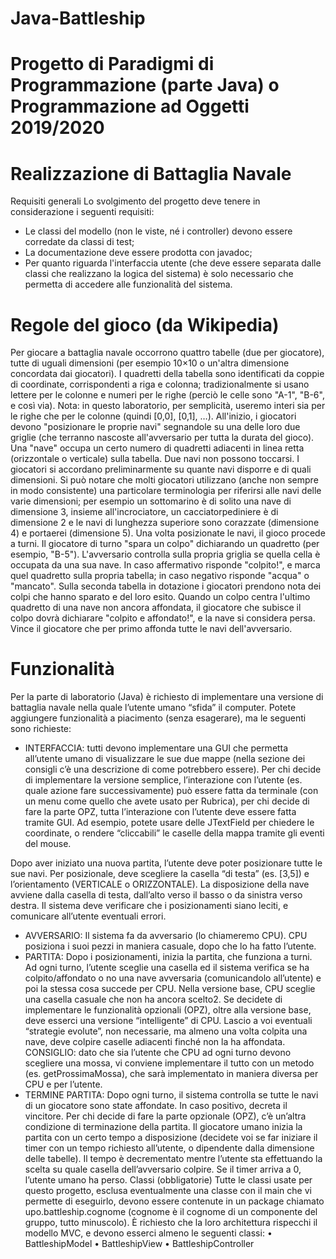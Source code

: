 # Java-Battleship

# Progetto di Paradigmi di Programmazione (parte Java) o Programmazione ad Oggetti 2019/2020

# Realizzazione di Battaglia Navale

Requisiti generali
Lo svolgimento del progetto deve tenere in considerazione i seguenti requisiti:
- Le classi del modello (non le viste, né i controller) devono essere corredate da classi di test;
- La documentazione deve essere prodotta con javadoc;
- Per quanto riguarda l'interfaccia utente (che deve essere separata dalle classi che realizzano la logica del sistema) è solo necessario che permetta di accedere alle funzionalità del sistema.

# Regole del gioco (da Wikipedia)
Per giocare a battaglia navale occorrono quattro tabelle (due per giocatore), tutte di uguali dimensioni (per esempio 10×10 o un'altra dimensione concordata dai giocatori). I quadretti della tabella sono identificati da coppie di coordinate, corrispondenti a riga e colonna; tradizionalmente si usano lettere per le colonne e numeri per le righe (perciò le celle sono "A-1", "B-6", e così via). Nota: in questo laboratorio, per semplicità, useremo interi sia per le righe che per le colonne (quindi [0,0], [0,1], …). All'inizio, i giocatori devono "posizionare le proprie navi" segnandole su una delle loro due griglie (che terranno nascoste all'avversario per tutta la durata del gioco).
Una "nave" occupa un certo numero di quadretti adiacenti in linea retta (orizzontale o verticale) sulla tabella. Due navi non possono toccarsi. I giocatori si accordano preliminarmente su quante navi disporre e di quali dimensioni. Si può notare che molti giocatori utilizzano (anche non sempre in modo consistente) una particolare terminologia per riferirsi alle navi delle varie dimensioni; per esempio un sottomarino è di solito una nave di dimensione 3, insieme all'incrociatore, un cacciatorpediniere è di dimensione 2 e le navi di lunghezza superiore sono corazzate (dimensione 4) e portaerei (dimensione 5).
Una volta posizionate le navi, il gioco procede a turni. Il giocatore di turno "spara un colpo" dichiarando un quadretto (per esempio, "B-5"). L'avversario controlla sulla propria griglia se quella cella è occupata da una sua nave. In caso affermativo risponde "colpito!", e marca quel quadretto sulla propria tabella; in caso negativo risponde "acqua" o "mancato". Sulla seconda tabella in dotazione i giocatori prendono nota dei colpi che hanno sparato e del loro esito. Quando un colpo centra l'ultimo quadretto di una nave non ancora affondata, il giocatore che subisce il colpo dovrà dichiarare "colpito e affondato!", e la nave si considera persa. Vince il giocatore che per primo affonda tutte le navi dell'avversario.

# Funzionalità
Per la parte di laboratorio (Java) è richiesto di implementare una versione di battaglia navale nella quale l’utente umano “sfida” il computer. Potete aggiungere funzionalità a piacimento (senza esagerare), ma le seguenti sono richieste:
- INTERFACCIA: tutti devono implementare una GUI che permetta all’utente umano di visualizzare le sue due mappe (nella sezione dei consigli c’è una descrizione di come potrebbero essere). Per chi decide di implementare la versione semplice, l’interazione con l’utente (es. quale azione fare successivamente) può essere fatta da terminale (con un menu come quello che avete usato per Rubrica), per chi decide di fare la parte OPZ, tutta l’interazione con l’utente deve essere fatta tramite GUI. Ad esempio, potete usare delle JTextField per chiedere le coordinate, o rendere “cliccabili” le caselle della mappa tramite gli eventi del mouse.

 Dopo aver iniziato una nuova partita, l’utente deve poter posizionare tutte le sue navi. Per posizionale, deve scegliere la casella “di testa” (es. [3,5]) e l’orientamento (VERTICALE o ORIZZONTALE). La disposizione della nave avviene dalla casella di testa, dall’alto verso il basso o da sinistra verso destra. Il sistema deve verificare che i posizionamenti siano leciti, e comunicare all’utente eventuali errori.
- AVVERSARIO: Il sistema fa da avversario (lo chiameremo CPU). CPU posiziona i suoi pezzi in maniera casuale, dopo che lo ha fatto l’utente.
- PARTITA: Dopo i posizionamenti, inizia la partita, che funziona a turni. Ad ogni turno, l’utente sceglie una casella ed il sistema verifica se ha colpito/affondato o no una nave avversaria (comunicandolo all’utente) e poi la stessa cosa succede per CPU. Nella versione base, CPU sceglie una casella casuale che non ha ancora scelto2. Se decidete di implementare le funzionalità opzionali (OPZ), oltre alla versione base, deve esserci una versione “intelligente” di CPU. Lascio a voi eventuali “strategie evolute”, non necessarie, ma almeno una volta colpita una nave, deve colpire caselle adiacenti finché non la ha affondata. CONSIGLIO: dato che sia l’utente che CPU ad ogni turno devono scegliere una mossa, vi conviene implementare il tutto con un metodo (es. getProssimaMossa), che sarà implementato in maniera diversa per CPU e per l’utente.
- TERMINE PARTITA: Dopo ogni turno, il sistema controlla se tutte le navi di un giocatore sono state affondate. In caso positivo, decreta il vincitore. Per chi decide di fare la parte opzionale (OPZ), c’è un’altra condizione di terminazione della partita. Il giocatore umano inizia la partita con un certo tempo a disposizione (decidete voi se far iniziare il timer con un tempo richiesto all’utente, o dipendente dalla dimensione delle tabelle). Il tempo è decrementato mentre l’utente sta effettuando la scelta su quale casella dell’avversario colpire. Se il timer arriva a 0, l’utente umano ha perso.
Classi (obbligatorie)
Tutte le classi usate per questo progetto, esclusa eventualmente una classe con il main che vi permette di eseguirlo, devono essere contenute in un package chiamato upo.battleship.cognome (cognome è il cognome di un componente del gruppo, tutto minuscolo). È richiesto che la loro architettura rispecchi il modello MVC, e devono esserci almeno le seguenti classi:
• BattleshipModel
• BattleshipView
• BattleshipController

